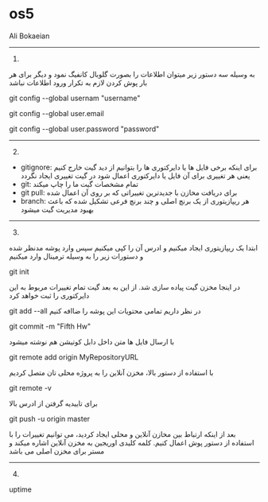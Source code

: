 # os5
Ali Bokaeian
*****************
1)
به وسیله سه دستور زیر میتوان اطلاعات را بصورت گلوبال کانفیگ نمود و دیگر برای هر بار پوش کردن لازم به تکرار ورود اطلاعات نباشد

git config --global usernam "username"

git config --global user.email

git config --global user.password "password"

---------------------------------------

2)
  * gitignore:
  برای اینکه برخی فایل ها یا دایرکتوری ها را بتوانیم از دید گیت خارج کنیم یعنی هر تغییری برای آن فایل یا دایرکتوری اعمال شود در گیت تغییری ایجاد نگردد
  * git:
  تمام مشخصات گیت ما را چاپ میکند
  * git pull:
  برای دریافت مخازن با جدیدترین تغییراتی که بر روی آن اعمال شده
  * branch:
هر ریپازیتوری از یک برنچ اصلی و چند برنچ فرعی تشکیل شده که باعث بهبود مدیریت گیت میشود

---------------------------------------

3)

ابتدا یک ریپازیتوری ایجاد میکنیم و ادرس آن را کپی میکنیم سپس وارد پوشه مدنظر شده و دستورات زیر را به وسیله ترمینال وارد میکنیم

git init

در اینجا مخزن گیت پیاده سازی شد. از این به بعد گیت تمام تغییرات مربوط به این دایرکتوری را ثبت خواهد کرد  

git add --all
در نظر داریم تمامی محتویات این پوشه را ضاافه کنیم

git commit -m "Fifth Hw"

با ارسال فایل ها متن داخل دابل کوتیشن هم نوشته میشود

git remote add origin MyRepositoryURL

با استفاده از دستور بالا، مخزن آنلاین را به پروژه محلی تان متصل کردیم

git remote -v

برای تاییدیه گرفتن از ادرس بالا

git push -u origin master

بعد از اینکه ارتباط بین مخازن آنلاین و محلی ایجاد کردید، می توانیم تغییرات را با استفاده از دستور پوش  اعمال کنیم.
کلمه کلیدی اوریجین به مخزن آنلاین اشاره میکند و مستر برای مخزن اصلی می باشد  

---------------------------------------

4)

uptime
